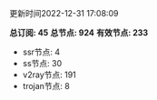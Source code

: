 更新时间2022-12-31 17:08:09

**总订阅: 45**
**总节点: 924**
**有效节点: 233**
- ssr节点: 4
- ss节点: 30
- v2ray节点: 191
- trojan节点: 8
